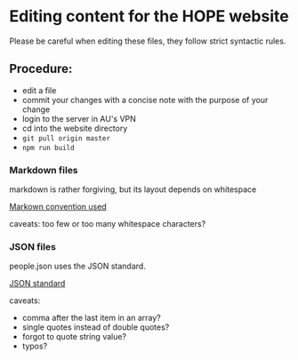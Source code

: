 # Editing content for the HOPE website

Please be careful when editing these files, they follow strict syntactic rules.

## Procedure: 
 - edit a file 
 - commit your changes with a concise note with the purpose of your change
 - login to the server in AU's VPN 
 - cd into the website directory
 - `git pull origin master`
 - `npm run build`

### Markdown files

markdown is rather forgiving, but its layout depends on whitespace

[Markown convention used](https://markdown-it.github.io/)

caveats: too few or too many whitespace characters?

### JSON files

people.json uses the JSON standard.

[JSON standard](https://www.json.org/json-en.html)

caveats: 
  - comma after the last item in an array?
  - single quotes instead of double quotes?
  - forgot to quote string value?
  - typos?
